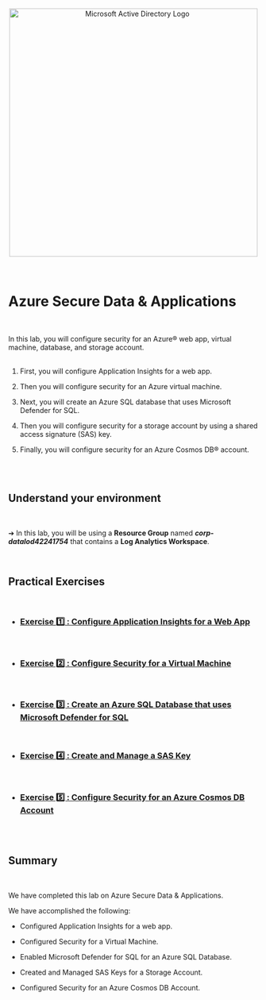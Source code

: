 <br>

<p align="center">
<img width="500" src="https://github.com/franciscovfonseca/Configure-Virtual-Network-Connectivity-by-Using-Peering/assets/172988970/5795419a-3012-4a57-b4b0-155c2dd93fc7" alt="Microsoft Active Directory Logo"/>
<br>
<br>
<br>



<h1>Azure Secure Data & Applications</h1>
<br>

In this lab, you will configure security for an Azure® web app, virtual machine, database, and storage account.
<br>
<br>

1. First, you will configure Application Insights for a web app.

2. Then you will configure security for an Azure virtual machine. 

3. Next, you will create an Azure SQL database that uses Microsoft Defender for SQL.

4. Then you will configure security for a storage account by using a shared access signature (SAS) key.

5. Finally, you will configure security for an Azure Cosmos DB® account.
<br>

<br>

<h2>Understand your environment</h2>
<br>

➔ In this lab, you will be using a **Resource Group** named ***corp-datalod42241754*** that contains a **Log Analytics Workspace**.
<br>

<br>


<h2>Practical Exercises</h2>
<br>

- ### <a href="https://github.com/franciscovfonseca/Configure-Application-Insights-for-a-web-app/blob/main/README.md"> Exercise 1️⃣ : Configure Application Insights for a Web App </a>

<br>

- ### <a href="https://github.com/franciscovfonseca/Configure-security-for-a-virtual-machine/blob/main/README.md"> Exercise 2️⃣ : Configure Security for a Virtual Machine </a>

<br>

- ### <a href="https://github.com/franciscovfonseca/Create-an-Azure-SQL-database-that-uses-Microsoft-Defender-for-SQL/blob/main/README.md"> Exercise 3️⃣ : Create an Azure SQL Database that uses Microsoft Defender for SQL </a>

<br>

- ### <a href="https://github.com/franciscovfonseca/Create-and-manage-a-SAS-key/blob/main/README.md"> Exercise 4️⃣ : Create and Manage a SAS Key </a>

<br>

- ### <a href="https://github.com/franciscovfonseca/Configure-security-for-an-Azure-Cosmos-DB-account/blob/main/README.md"> Exercise 5️⃣ : Configure Security for an Azure Cosmos DB Account </a>
<br>

<br>

<h2>Summary</h2>
<br>

We have completed this lab on Azure Secure Data & Applications.


We have accomplished the following:

- Configured Application Insights for a web app.

- Configured Security for a Virtual Machine.

- Enabled Microsoft Defender for SQL for an Azure SQL Database.

- Created and Managed SAS Keys for a Storage Account.

- Configured Security for an Azure Cosmos DB Account.

<br>



<br>
<br>
<br>
